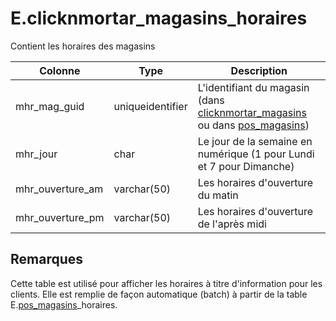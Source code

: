 # E.clicknmortar_magasins_horaires

Contient les horaires des magasins

Colonne|Type|Description
---|---|---
mhr_mag_guid|uniqueidentifier|L'identifiant du magasin (dans [clicknmortar_magasins](generated_clicknmortar_magasins.md) ou dans [pos_magasins](generated_pos_magasins.md)) 
mhr_jour|char|Le jour de la semaine en numérique (1 pour Lundi et 7 pour Dimanche) 
mhr_ouverture_am|varchar(50)|Les horaires d'ouverture du matin  
mhr_ouverture_pm|varchar(50)|Les horaires d'ouverture de l'après midi 

## Remarques
Cette table est utilisé pour afficher les horaires à titre d'information pour les clients. Elle est remplie de façon automatique (batch) à partir de la table E.[pos_magasins](generated_pos_magasins.md)_horaires.
